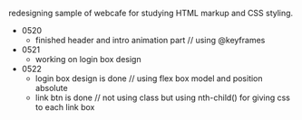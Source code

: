 redesigning sample of webcafe for studying HTML markup and CSS styling.

  - 0520 
    - finished header and intro animation part // using @keyframes
  - 0521
    - working on login box design
  - 0522
    - login box design is done // using flex box model and position absolute
    - link btn is done // not using class but using nth-child() for giving css to each link box
